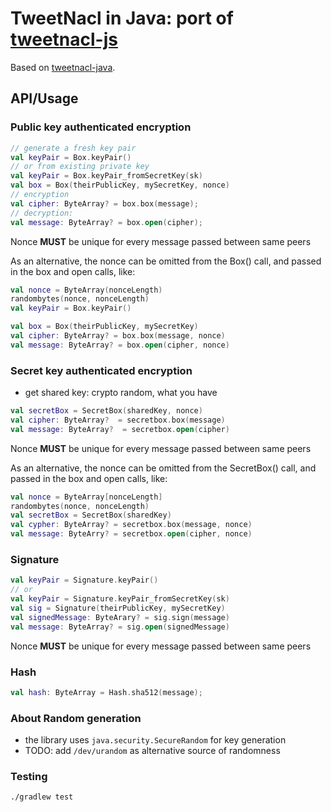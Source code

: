 # TweetNacl in Java: port of [tweetnacl-js](https://github.com/dchest/tweetnacl-js)

Based on [tweetnacl-java](https://github.com/InstantWebP2P/tweetnacl-java).

## API/Usage

### Public key authenticated encryption

```kotlin
// generate a fresh key pair 
val keyPair = Box.keyPair()
// or from existing private key
val keyPair = Box.keyPair_fromSecretKey(sk)
val box = Box(theirPublicKey, mySecretKey, nonce)
// encryption 
val cipher: ByteArray? = box.box(message);
// decryption: 
val message: ByteArray? = box.open(cipher);
```

Nonce **MUST** be unique for every message passed between same peers

As an alternative, the nonce can be omitted from the Box() call, and passed in the box and open calls, like:

```kotlin
val nonce = ByteArray(nonceLength) 
randombytes(nonce, nonceLength)
val keyPair = Box.keyPair()

val box = Box(theirPublicKey, mySecretKey)
val cipher: ByteArray? = box.box(message, nonce)
val message: ByteArray? = box.open(cipher, nonce)
```

### Secret key authenticated encryption

* get shared key: crypto random, what you have
```kotlin
val secretBox = SecretBox(sharedKey, nonce)
val cipher: ByteArray?  = secretbox.box(message)
val message: ByteArray?  = secretbox.open(cipher)
```

Nonce **MUST** be unique for every message passed between same peers

As an alternative, the nonce can be omitted from the SecretBox() call, and passed in the box and open calls, like:

```kotlin
val nonce = ByteArray[nonceLength]
randombytes(nonce, nonceLength)
val secretBox = SecretBox(sharedKey)
val cypher: ByteArray? = secretbox.box(message, nonce)
val message: ByteArry? = secretbox.open(cipher, nonce)
```

### Signature

```kotlin
val keyPair = Signature.keyPair()
// or 
val keyPair = Signature.keyPair_fromSecretKey(sk)
val sig = Signature(theirPublicKey, mySecretKey)
val signedMessage: ByteArary? = sig.sign(message)
val message: ByteArray? = sig.open(signedMessage)
```

Nonce **MUST** be unique for every message passed between same peers

### Hash

```kotlin
val hash: ByteArray = Hash.sha512(message);
```

### About Random generation 

* the library uses `java.security.SecureRandom` for key generation
* TODO: add `/dev/urandom` as alternative source of randomness


### Testing

```shell
./gradlew test
```
